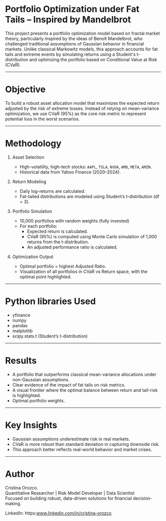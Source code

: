 #  Portfolio Optimization under Fat Tails – Inspired by Mandelbrot

This project presents a portfolio optimization model based on fractal market theory, particularly inspired by the ideas of Benoît Mandelbrot, who challenged traditional assumptions of Gaussian behavior in financial markets. Unlike classical Markowitz models, this approach accounts for fat tails and extreme events by simulating returns using a Student's t-distribution and optimizing the portfolio based on Conditional Value at Risk (CVaR).

---

# Objective

To build a robust asset allocation model that maximizes the expected return adjusted by the risk of extreme losses. Instead of relying on mean-variance optimization, we use CVaR (95%) as the core risk metric to represent potential loss in the worst scenarios.

---

# Methodology

1. Asset Selection
   - High-volatility, high-tech stocks: `AAPL`, `TSLA`, `NVDA`, `AMD`, `META`, `AMZN`.
   - Historical data from Yahoo Finance (2020–2024).

2. Return Modeling  
   - Daily log-returns are calculated.
   - Fat-tailed distributions are modeled using Student’s t-distribution (df = 3).

3. Portfolio Simulation
   - 10,000 portfolios with random weights (fully invested)
   - For each portfolio:
     - Expected return is calculated.
     - CVaR (95%) is computed using Monte Carlo simulation of 1,000 returns from the t-distribution.
     - An adjusted performance ratio is calculated. 
  
4. Optimization Output 
   - Optimal portfolio = highest Adjusted Ratio.
   - Visualization of all portfolios in CVaR vs Return space, with the optimal point highlighted.

---

# Python libraries Used

- yfinance
- numpy
- pandas
- matplotlib
- scipy.stats.t (Student’s t-distribution)

---

# Results

- A portfolio that outperforms classical mean-variance allocations under non-Gaussian assumptions.
- Clear evidence of the impact of fat tails on risk metrics.
- A visual frontier where the optimal balance between return and tail-risk is highlighted.
- Optimal portfolio weights.

---

# Key Insights

- Gaussian assumptions underestimate risk in real markets.
- CVaR is more robust than standard deviation in capturing downside risk.
- This approach better reflects real-world behavior and market crises.


---

# Author

Cristina Orozco.  
Quantitative Researcher | Risk Model Developer | Data Scientist  
Focused on building robust, data-driven solutions for financial decision-making.

LinkedIn: https:www.linkedin.com/in/cristina-orozco

